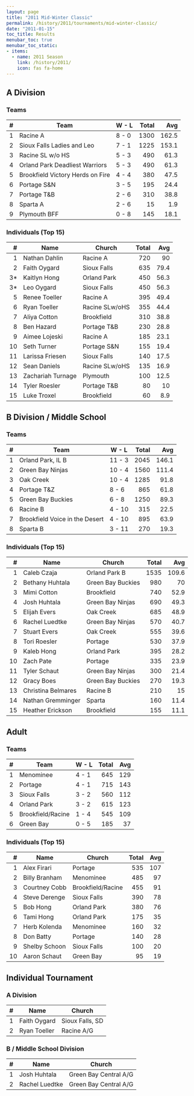 ```yaml
---
layout: page
title: "2011 Mid-Winter Classic"
permalink: /history/2011/tournaments/mid-winter-classic/
date: "2011-01-15"
toc_title: Results
menubar_toc: true
menubar_toc_static:
- items:
  - name: 2011 Season
    link: /history/2011/
    icon: fas fa-home
---
```


## A Division

### Teams

|    # | Team                             | W - L | Total |   Avg |
| ---: | -------------------------------- | ----- | ----: | ----: |
|    1 | Racine A                         | 8 - 0 |  1300 | 162.5 |
|    2 | Sioux Falls Ladies and Leo       | 7 - 1 |  1225 | 153.1 |
|    3 | Racine SL w/o HS                 | 5 - 3 |   490 |  61.3 |
|    4 | Orland Park Deadliest Warriors   | 5 - 3 |   490 |  61.3 |
|    5 | Brookfield Victory Herds on Fire | 4 - 4 |   380 |  47.5 |
|    6 | Portage S&N                      | 3 - 5 |   195 |  24.4 |
|    7 | Portage T&B                      | 2 - 6 |   310 |  38.8 |
|    8 | Sparta A                         | 2 - 6 |    15 |   1.9 |
|    9 | Plymouth BFF                     | 0 - 8 |   145 |  18.1 |

### Individuals (Top 15)

|    # | Name              | Church         | Total |  Avg |
| ---: | ----------------- | -------------- | ----: | ---: |
|    1 | Nathan Dahlin     | Racine A       |   720 |   90 |
|    2 | Faith Oygard      | Sioux Falls    |   635 | 79.4 |
|   3* | Kaitlyn Hong      | Orland Park    |   450 | 56.3 |
|   3* | Leo Oygard        | Sioux Falls    |   450 | 56.3 |
|    5 | Renee Toeller     | Racine A       |   395 | 49.4 |
|    6 | Ryan Toeller      | Racine SLw/oHS |   355 | 44.4 |
|    7 | Aliya Cotton      | Brookfield     |   310 | 38.8 |
|    8 | Ben Hazard        | Portage T&B    |   230 | 28.8 |
|    9 | Aimee Lojeski     | Racine A       |   185 | 23.1 |
|   10 | Seth Turner       | Portage S&N    |   155 | 19.4 |
|   11 | Larissa Friesen   | Sioux Falls    |   140 | 17.5 |
|   12 | Sean Daniels      | Racine SLw/oHS |   135 | 16.9 |
|   13 | Zachariah Turnage | Plymouth       |   100 | 12.5 |
|   14 | Tyler Roesler     | Portage T&B    |    80 |   10 |
|   15 | Luke Troxel       | Brookfield     |    60 |  8.9 |

## B Division / Middle School

### Teams

|    # | Team                           | W - L  | Total |   Avg |
| ---: | ------------------------------ | ------ | ----: | ----: |
|    1 | Orland Park, IL B              | 11 - 3 |  2045 | 146.1 |
|    2 | Green Bay Ninjas               | 10 - 4 |  1560 | 111.4 |
|    3 | Oak Creek                      | 10 - 4 |  1285 |  91.8 |
|    4 | Portage T&Z                    | 8 - 6  |   865 |  61.8 |
|    5 | Green Bay Buckies              | 6 - 8  |  1250 |  89.3 |
|    6 | Racine B                       | 4 - 10 |   315 |  22.5 |
|    7 | Brookfield Voice in the Desert | 4 - 10 |   895 |  63.9 |
|    8 | Sparta B                       | 3 - 11 |   270 |  19.3 |

### Individuals (Top 15)

|    # | Name               | Church            | Total |   Avg |
| ---: | ------------------ | ----------------- | ----: | ----: |
|    1 | Caleb Czaja        | Orland Park B     |  1535 | 109.6 |
|    2 | Bethany Huhtala    | Green Bay Buckies |   980 |    70 |
|    3 | Mimi Cotton        | Brookfield        |   740 |  52.9 |
|    4 | Josh Huhtala       | Green Bay Ninjas  |   690 |  49.3 |
|    5 | Elijah Evers       | Oak Creek         |   685 |  48.9 |
|    6 | Rachel Luedtke     | Green Bay Ninjas  |   570 |  40.7 |
|    7 | Stuart Evers       | Oak Creek         |   555 |  39.6 |
|    8 | Tori Roesler       | Portage           |   530 |  37.9 |
|    9 | Kaleb Hong         | Orland Park       |   395 |  28.2 |
|   10 | Zach Pate          | Portage           |   335 |  23.9 |
|   11 | Tyler Schaut       | Green Bay Ninjas  |   300 |  21.4 |
|   12 | Gracy Boes         | Green Bay Buckies |   270 |  19.3 |
|   13 | Christina Belmares | Racine B          |   210 |    15 |
|   14 | Nathan Gremminger  | Sparta            |   160 |  11.4 |
|   15 | Heather Erickson   | Brookfield        |   155 |  11.1 |

## Adult

### Teams

|    # | Team              | W - L | Total |  Avg |
| ---: | ----------------- | ----- | ----: | ---: |
|    1 | Menominee         | 4 - 1 |   645 |  129 |
|    2 | Portage           | 4 - 1 |   715 |  143 |
|    3 | Sioux Falls       | 3 - 2 |   560 |  112 |
|    4 | Orland Park       | 3 - 2 |   615 |  123 |
|    5 | Brookfield/Racine | 1 - 4 |   545 |  109 |
|    6 | Green Bay         | 0 - 5 |   185 |   37 |

### Individuals (Top 15)

|    # | Name          | Church            | Total |  Avg |
| ---: | ------------- | ----------------- | ----: | ---: |
|    1 | Alex Firari   | Portage           |   535 |  107 |
|    2 | Billy Branham | Menominee         |   485 |   97 |
|    3 | Courtney Cobb | Brookfield/Racine |   455 |   91 |
|    4 | Steve Derenge | Sioux Falls       |   390 |   78 |
|    5 | Bob Hong      | Orland Park       |   380 |   76 |
|    6 | Tami Hong     | Orland Park       |   175 |   35 |
|    7 | Herb Kolenda  | Menominee         |   160 |   32 |
|    8 | Don Batty     | Portage           |   140 |   28 |
|    9 | Shelby Schoon | Sioux Falls       |   100 |   20 |
|   10 | Aaron Schaut  | Green Bay         |    95 |   19 |

## Individual Tournament

### A Division

|    # | Name         | Church          |
| ---: | ------------ | --------------- |
|    1 | Faith Oygard | Sioux Falls, SD |
|    2 | Ryan Toeller | Racine A/G      |

### B / Middle School Division
  
|    # | Name           | Church                |
| ---: | -------------- | --------------------- |
|    1 | Josh Huhtala   | Green Bay Central A/G |
|    2 | Rachel Luedtke | Green Bay Central A/G |
